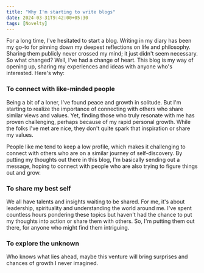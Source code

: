 ```yaml
---
title: "Why I'm starting to write blogs"
date: 2024-03-31T9:42:00+05:30
tags: [Novelty]
---
```


For a long time, I've hesitated to start a blog. Writing in my diary has been my go-to for pinning down my deepest reflections on life and philosophy. Sharing them publicly never crossed my mind; it just didn't seem necessary.
So what changed?
Well, I've had a change of heart. This blog is my way of opening up, sharing my experiences and ideas with anyone who's interested. Here's why:

### To connect with like-minded people

Being a bit of a loner, I've found peace and growth in solitude.
But I'm starting to realize the importance of connecting with others who share similar views and values.
Yet, finding those who truly resonate with me has proven challenging, perhaps because of my rapid personal growth. While the folks I've met are nice, they don't quite spark that inspiration or share my values.

People like me tend to keep a low profile, which makes it challenging to connect with others who are on a similar journey of self-discovery. By putting my thoughts out there in this blog, I'm basically sending out a message, hoping to connect with people who are also trying to figure things out and grow.

### To share my best self
We all have talents and insights waiting to be shared. For me, it's about leadership, spirituality and understanding the world around me. I've spent countless hours pondering these topics but haven't had the chance to put my thoughts into action or share them with others. So, I'm putting them out there, for anyone who might find them intriguing.

### To explore the unknown
Who knows what lies ahead, maybe this venture will bring surprises and chances of growth I never imagined.